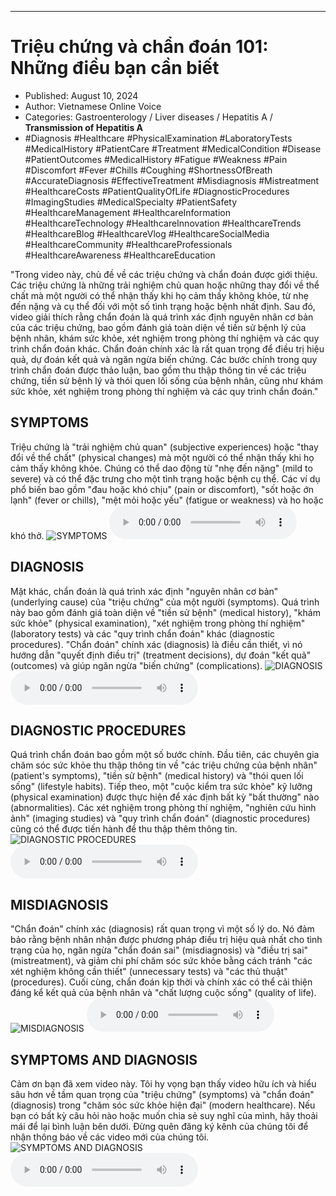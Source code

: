 
---

# Triệu chứng và chẩn đoán 101: Những điều bạn cần biết

- Published: August 10, 2024
- Author: Vietnamese Online Voice
- Categories: Gastroenterology / Liver diseases / Hepatitis A / **Transmission of Hepatitis A**
- #Diagnosis #Healthcare #PhysicalExamination #LaboratoryTests #MedicalHistory #PatientCare #Treatment #MedicalCondition #Disease #PatientOutcomes #MedicalHistory #Fatigue #Weakness #Pain #Discomfort #Fever #Chills #Coughing #ShortnessOfBreath #AccurateDiagnosis #EffectiveTreatment #Misdiagnosis #Mistreatment #HealthcareCosts #PatientQualityOfLife #DiagnosticProcedures #ImagingStudies #MedicalSpecialty #PatientSafety #HealthcareManagement #HealthcareInformation #HealthcareTechnology #HealthcareInnovation #HealthcareTrends #HealthcareBlog #HealthcareVlog #HealthcareSocialMedia #HealthcareCommunity #HealthcareProfessionals #HealthcareAwareness #HealthcareEducation

"Trong video này, chủ đề về các triệu chứng và chẩn đoán được giới thiệu. Các triệu chứng là những trải nghiệm chủ quan hoặc những thay đổi về thể chất mà một người có thể nhận thấy khi họ cảm thấy không khỏe, từ nhẹ đến nặng và cụ thể đối với một số tình trạng hoặc bệnh nhất định. Sau đó, video giải thích rằng chẩn đoán là quá trình xác định nguyên nhân cơ bản của các triệu chứng, bao gồm đánh giá toàn diện về tiền sử bệnh lý của bệnh nhân, khám sức khỏe, xét nghiệm trong phòng thí nghiệm và các quy trình chẩn đoán khác. Chẩn đoán chính xác là rất quan trọng để điều trị hiệu quả, dự đoán kết quả và ngăn ngừa biến chứng. Các bước chính trong quy trình chẩn đoán được thảo luận, bao gồm thu thập thông tin về các triệu chứng, tiền sử bệnh lý và thói quen lối sống của bệnh nhân, cũng như khám sức khỏe, xét nghiệm trong phòng thí nghiệm và các quy trình chẩn đoán."


## SYMPTOMS

Triệu chứng là "trải nghiệm chủ quan" (subjective experiences) hoặc "thay đổi về thể chất" (physical changes) mà một người có thể nhận thấy khi họ cảm thấy không khỏe. Chúng có thể dao động từ "nhẹ đến nặng" (mild to severe) và có thể đặc trưng cho một tình trạng hoặc bệnh cụ thể. Các ví dụ phổ biến bao gồm "đau hoặc khó chịu" (pain or discomfort), "sốt hoặc ớn lạnh" (fever or chills), "mệt mỏi hoặc yếu" (fatigue or weakness) và ho hoặc khó thở.
![SYMPTOMS](https://http-archiver-apis-production-80.schnworks.com/storage/images/transitions/2024-08-10/transition-7092015065-Montserrat-Bold-673AB7.jpg)
<audio controls>
    <source src="https://http-archiver-apis-production-80.schnworks.com/storage/storage/audio/file-17990367034.mp3" type="audio/mpeg">
</audio>



## DIAGNOSIS

Mặt khác, chẩn đoán là quá trình xác định "nguyên nhân cơ bản" (underlying cause) của "triệu chứng" của một người (symptoms). Quá trình này bao gồm đánh giá toàn diện về "tiền sử bệnh" (medical history), "khám sức khỏe" (physical examination), "xét nghiệm trong phòng thí nghiệm" (laboratory tests) và các "quy trình chẩn đoán" khác (diagnostic procedures). "Chẩn đoán" chính xác (diagnosis) là điều cần thiết, vì nó hướng dẫn "quyết định điều trị" (treatment decisions), dự đoán "kết quả" (outcomes) và giúp ngăn ngừa "biến chứng" (complications).
![DIAGNOSIS](https://http-archiver-apis-production-80.schnworks.com/storage/images/transitions/2024-08-10/transition--46225092148-Montserrat-Medium-7B1FA2.jpg)
<audio controls>
    <source src="https://http-archiver-apis-production-80.schnworks.com/storage/storage/audio/file-2865658377.mp3" type="audio/mpeg">
</audio>



## DIAGNOSTIC PROCEDURES

Quá trình chẩn đoán bao gồm một số bước chính. Đầu tiên, các chuyên gia chăm sóc sức khỏe thu thập thông tin về "các triệu chứng của bệnh nhân" (patient's symptoms), "tiền sử bệnh" (medical history) và "thói quen lối sống" (lifestyle habits). Tiếp theo, một "cuộc kiểm tra sức khỏe" kỹ lưỡng (physical examination) được thực hiện để xác định bất kỳ "bất thường" nào (abnormalities). Các xét nghiệm trong phòng thí nghiệm, "nghiên cứu hình ảnh" (imaging studies) và "quy trình chẩn đoán" (diagnostic procedures) cũng có thể được tiến hành để thu thập thêm thông tin.
![DIAGNOSTIC PROCEDURES](https://http-archiver-apis-production-80.schnworks.com/storage/images/transitions/2024-08-10/transition--14056827792-Montserrat-Bold-7B1FA2.jpg)
<audio controls>
    <source src="https://http-archiver-apis-production-80.schnworks.com/storage/storage/audio/file-7155766824.mp3" type="audio/mpeg">
</audio>



## MISDIAGNOSIS

"Chẩn đoán" chính xác (diagnosis) rất quan trọng vì một số lý do. Nó đảm bảo rằng bệnh nhân nhận được phương pháp điều trị hiệu quả nhất cho tình trạng của họ, ngăn ngừa "chẩn đoán sai" (misdiagnosis) và "điều trị sai" (mistreatment), và giảm chi phí chăm sóc sức khỏe bằng cách tránh "các xét nghiệm không cần thiết" (unnecessary tests) và "các thủ thuật" (procedures). Cuối cùng, chẩn đoán kịp thời và chính xác có thể cải thiện đáng kể kết quả của bệnh nhân và "chất lượng cuộc sống" (quality of life).
![MISDIAGNOSIS](https://http-archiver-apis-production-80.schnworks.com/storage/images/transitions/2024-08-10/transition-22624904286-Montserrat-Bold-4A148C.jpg)
<audio controls>
    <source src="https://http-archiver-apis-production-80.schnworks.com/storage/storage/audio/file-65933992043.mp3" type="audio/mpeg">
</audio>



## SYMPTOMS AND DIAGNOSIS

Cảm ơn bạn đã xem video này. Tôi hy vọng bạn thấy video hữu ích và hiểu sâu hơn về tầm quan trọng của "triệu chứng" (symptoms) và "chẩn đoán" (diagnosis) trong "chăm sóc sức khỏe hiện đại" (modern healthcare). Nếu bạn có bất kỳ câu hỏi nào hoặc muốn chia sẻ suy nghĩ của mình, hãy thoải mái để lại bình luận bên dưới. Đừng quên đăng ký kênh của chúng tôi để nhận thông báo về các video mới của chúng tôi.
![SYMPTOMS AND DIAGNOSIS](https://http-archiver-apis-production-80.schnworks.com/storage/images/transitions/2024-08-10/transition-42632689114-Montserrat-ExtraBold-004895.jpg)
<audio controls>
    <source src="https://http-archiver-apis-production-80.schnworks.com/storage/storage/audio/file-32851966962.mp3" type="audio/mpeg">
</audio>

